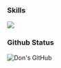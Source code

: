 ### Skills
<img src="https://img.shields.io/badge/Java-007396?&style=for-the-badge"/>

### Github Status
![Don's GitHub](https://github-readme-stats.vercel.app/api?username=kos5667&show_icons=true&theme=highcontrast)

<!--
**kos5667/kos5667** is a ✨ _special_ ✨ repository because its `README.md` (this file) appears on your GitHub profile.

Here are some ideas to get you started:

- 🔭 I’m currently working on ...
- 🌱 I’m currently learning ...
- 👯 I’m looking to collaborate on ...
- 🤔 I’m looking for help with ...
- 💬 Ask me about ...
- 📫 How to reach me: ...
- 😄 Pronouns: ...
- ⚡ Fun fact: ...
-->
